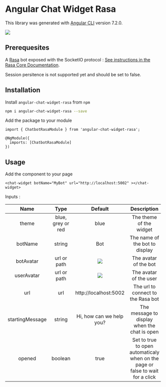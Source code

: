 # Angular Chat Widget Rasa

This library was generated with [Angular CLI](https://github.com/angular/angular-cli) version 7.2.0.

![](https://raw.githubusercontent.com/contribution-jhipster-uga/angular-chat-widget-rasa/master/projects/chatbot-rasa/example.gif)

## Prerequesites

A [Rasa](https://rasa.com/) bot exposed with the SocketIO protocol : [See instructions in the Rasa Core Documentation](https://rasa.com/docs/core/connectors/#socketio-connector).

Session persitence is not supported yet and should be set to false.

## Installation

Install `angular-chat-widget-rasa` from `npm`

```bash
npm i angular-chat-widget-rasa --save
```
Add the package to your module

```
import { ChatbotRasaModule } from 'angular-chat-widget-rasa';

@NgModule({
  imports: [ChatbotRasaModule]
})
```

## Usage

Add the component to your page

```
<chat-widget botName="MyBot" url="http://localhost:5002" ></chat-widget>
```

Inputs :

|Name|Type|Default|Description|
|:---:|:---:|:---:|:---:|
| theme | blue, grey or red | blue | The theme of the widget |
| botName | string | Bot | The name of the bot to display |
| botAvatar | url or path | ![](https://cdn.dribbble.com/users/275794/screenshots/3128598/gbot_800.png) | The avatar of the bot |
| userAvatar | url or path | ![](https://storage.proboards.com/6172192/images/gKhXFw_5W0SD4nwuMev1.png) | The avatar of the user |
| url | url  | http://localhost:5002 | The url to connect to the Rasa bot |
| startingMessage | string | Hi, how can we help you? | The message to display when the chat is open |
| opened | boolean | true | Set to true to open automaticaly when on the page or false to wait for a click |
